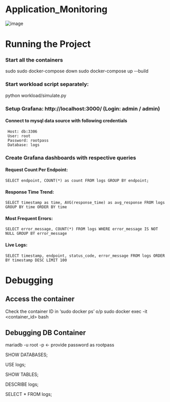 # Application_Monitoring
![image](https://github.com/user-attachments/assets/91de9b1a-2dc2-48ad-b28c-6594e5712391)

# Running  the Project
  ### Start all the containers
  sudo sudo docker-compose down
  sudo docker-compose up --build
  ### Start workload script separately:
  python workload/simulate.py
  ### Setup Grafana: http://localhost:3000/ (Login: admin / admin)
  #### Connect to mysql data source with following credentials
     Host: db:3306
     User: root
     Password: rootpass
     Database: logs
  ### Create Grafana dashboards with respective queries
   #### Request Count Per Endpoint:
    SELECT endpoint, COUNT(*) as count FROM logs GROUP BY endpoint;
   #### Response Time Trend:
    SELECT timestamp as time, AVG(response_time) as avg_response FROM logs GROUP BY time ORDER BY time
   #### Most Frequent Errors:
    SELECT error_message, COUNT(*) FROM logs WHERE error_message IS NOT NULL GROUP BY error_message
   #### Live Logs:
    SELECT timestamp, endpoint, status_code, error_message FROM logs ORDER BY timestamp DESC LIMIT 100

# Debugging 
## Access the container 
  Check the container ID in ‘sudo docker ps’ o/p
  sudo docker exec -it <container_id> bash
## Debugging DB Container
   mariadb -u root -p  <- provide password as rootpass 
   
   SHOW DATABASES;
   
   USE logs;
   
   SHOW TABLES;
   
   DESCRIBE logs;
   
   SELECT * FROM logs;

